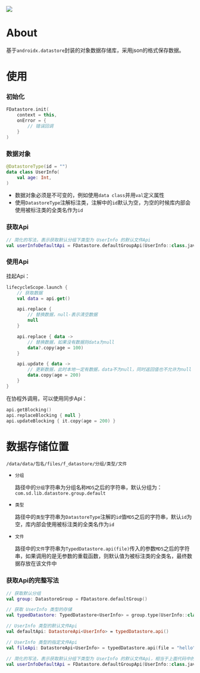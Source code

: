 [![](https://jitpack.io/v/zj565061763/datastore.svg)](https://jitpack.io/#zj565061763/datastore)

# About

基于`androidx.datastore`封装的对象数据存储库，采用json的格式保存数据。

# 使用

### 初始化

```kotlin
FDatastore.init(
    context = this,
    onError = {
        // 错误回调
    }
)
```

### 数据对象

```kotlin
@DatastoreType(id = "")
data class UserInfo(
    val age: Int,
)
```

* 数据对象必须是不可变的，例如使用`data class`并用`val`定义属性
* 使用`DatastoreType`注解标注类，注解中的`id`默认为空，为空的时候库内部会使用被标注类的全类名作为`id`

### 获取Api

```kotlin
// 简化的写法，表示获取默认分组下类型为 UserInfo 的默认文件Api
val userInfoDefaultApi = FDatastore.defaultGroupApi(UserInfo::class.java)
```

### 使用Api

挂起Api：

```kotlin
lifecycleScope.launch {
    // 获取数据
    val data = api.get()

    api.replace {
        // 替换数据，null-表示清空数据
        null
    }

    api.replace { data ->
        // 替换数据，如果没有数据则data为null
        data?.copy(age = 100)
    }

    api.update { data ->
        // 更新数据，此时本地一定有数据，data不为null，同时返回值也不允许为null
        data.copy(age = 200)
    }
}
```

在协程外调用，可以使用同步Api：

```kotlin
api.getBlocking()
api.replaceBlocking { null }
api.updateBlocking { it.copy(age = 200) }
```

# 数据存储位置

`/data/data/包名/files/f_datastore/分组/类型/文件`

* `分组`

  路径中的`分组`字符串为分组名称`MD5`之后的字符串，默认分组为：`com.sd.lib.datastore.group.default`

* `类型`

  路径中的`类型`字符串为`DatastoreType`注解的`id`值`MD5`之后的字符串，默认`id`为空，库内部会使用被标注类的全类名作为`id`

* `文件`

  路径中的`文件`字符串为`TypedDatastore.api(file)`传入的参数`MD5`之后的字符串，如果调用的是无参数的重载函数，则默认值为被标注类的全类名，最终数据存放在该文件中

### 获取Api的完整写法

```kotlin
// 获取默认分组
val group: DatastoreGroup = FDatastore.defaultGroup()

// 获取 UserInfo 类型的存储
val typedDatastore: TypedDatastore<UserInfo> = group.type(UserInfo::class.java)

// UserInfo 类型的默认文件Api
val defaultApi: DatastoreApi<UserInfo> = typedDatastore.api()

// UserInfo 类型的指定文件Api
val fileApi: DatastoreApi<UserInfo> = typedDatastore.api(file = "hello")
```

```kotlin
// 简化的写法，表示获取默认分组下类型为 UserInfo 的默认文件Api，相当于上面代码中的 defaultApi
val userInfoDefaultApi = FDatastore.defaultGroupApi(UserInfo::class.java)
```